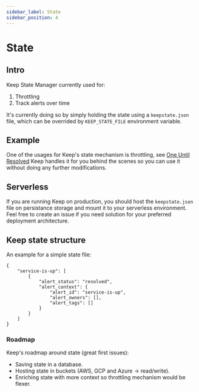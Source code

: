 ```yaml
---
sidebar_label: State
sidebar_position: 4
---
```


# State

## Intro
Keep State Manager currently used for:
1. Throttling
2. Track alerts over time

It's currently doing so by simply holding the state using a `keepstate.json` file, which can be overrided by `KEEP_STATE_FILE` environment variable.

## Example
One of the usages for Keep's state mechanism is throttling, see [One Until Resolved](../025_throttles/02-one-until-resolved.md) Keep handles it for you behind the scenes so you can use it without doing any further modifications.

## Serverless
If you are running Keep on production, you should host the `keepstate.json` file on persistance storage and mount it to your serverless environment. Feel free to create an issue if you need solution for your preferred deployment architecture.

## Keep state structure
An example for a simple state file:
```
{
    "service-is-up": [
        {
            "alert_status": "resolved",
            "alert_context": {
                "alert_id": "service-is-up",
                "alert_owners": [],
                "alert_tags": []
            }
        }
    ]
}
```

### Roadmap

Keep's roadmap around state (great first issues):
- Saving state in a database.
- Hosting state in buckets (AWS, GCP and Azure -> read/write).
- Enriching state with more context so throttling mechanism would be flexer.
